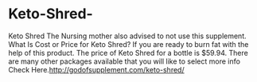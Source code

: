 # Keto-Shred-
Keto Shred   The Nursing mother also advised to not use this supplement. What Is Cost or Price for Keto Shred? If you are ready to burn fat with the help of this product. The price of Keto Shred for a bottle is $59.94. There are many other packages available that you will like to select more info Check Here.http://godofsupplement.com/keto-shred/
